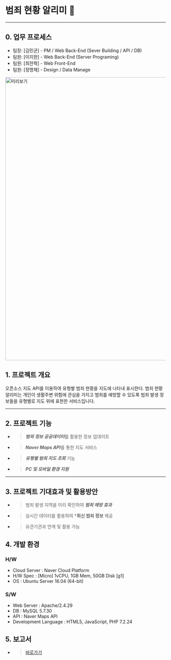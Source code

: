 # 범죄 현황 알리미 :bell:

***

## 0. 업무 프로세스 
* 팀장: [김민균] - PM / Web Back-End (Sever Building / API / DB)
* 팀원: [이지한] - Web Back-End (Server Programing)
* 팀원: [최찬혁] - Web Front-End
* 팀원: [정명채] - Design / Data Manage

 <img width="887" alt="미리보기" src="https://user-images.githubusercontent.com/55692618/80080427-94684b00-858c-11ea-8275-0bfd5c693a2e.PNG">

## 1. 프로젝트 개요
오픈소스 지도 API를 이용하여 유형별 범죄 현황을 지도에 나타내 표시한다.
범죄 현황 알리미는 개인이 생활주변 위험에 관심을 가지고 범죄를 예방할 수 있도록 범죄 발생 정보들을 유형별로 지도 위에 표현한 서비스입니다.
***

## 2. 프로젝트 기능
* >***범죄 정보 공공데이터***를 활용한 정보 업데이트
* >***Naver Maps API***를 통한 지도 서비스
* >***유형별 범죄 지도 조회*** 기능 
* >***PC 및 모바일 환경 지원*** 
***

## 3. 프로젝트 기대효과 및 활용방안
* >범죄 발생 지역을 미리 확인하여 ***범죄 예방 효과***
* >실시간 데이터를 활용하여 ***최신 범죄 정보** 제공
* >유관기관과 연계 및 활용 가능

## 4. 개발 환경

### H/W
- Cloud Server : Naver Cloud Platform
- H/W Spec : [Micro] 1vCPU, 1GB Mem, 50GB Disk [g1]
- OS : Ubuntu Server 16.04 (64-bit)

### S/W
- Web Server : Apache/2.4.29
- DB : MySQL 5.7.30
- API : Naver Maps API
- Development Language :  HTML5, JavaScript, PHP 7.2.24
   


## 5. 보고서
* > [바로가기](https://github.com/baehongjun0212/H-Allym/tree/master/4.%20%ED%9A%8C%EC%9D%98%EB%A1%9D)
